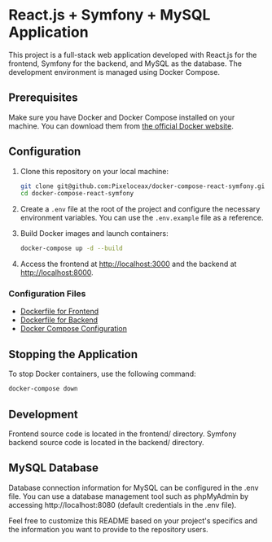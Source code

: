 # React.js + Symfony + MySQL Application

This project is a full-stack web application developed with React.js for the frontend, Symfony for the backend, and MySQL as the database. The development environment is managed using Docker Compose.

## Prerequisites

Make sure you have Docker and Docker Compose installed on your machine. You can download them from [the official Docker website](https://www.docker.com/).

## Configuration

1. Clone this repository on your local machine:

   ```bash
   git clone git@github.com:Pixeloceax/docker-compose-react-symfony.git
   cd docker-compose-react-symfony
   ```

2. Create a `.env` file at the root of the project and configure the necessary environment variables. You can use the `.env.example` file as a reference.

3. Build Docker images and launch containers:

   ```bash
   docker-compose up -d --build
   ```

4. Access the frontend at [http://localhost:3000](http://localhost:3000) and the backend at [http://localhost:8000](http://localhost:8000).

### Configuration Files

- [Dockerfile for Frontend](./frontend/harmonyheaven/Dockerfile)
- [Dockerfile for Backend](./backend/harmonyheaven/Dockerfile)
- [Docker Compose Configuration](./docker-compose.yml)

## Stopping the Application

To stop Docker containers, use the following command:

```bash
docker-compose down
```

## Development

Frontend source code is located in the frontend/ directory.
Symfony backend source code is located in the backend/ directory.

## MySQL Database

Database connection information for MySQL can be configured in the .env file. You can use a database management tool such as phpMyAdmin by accessing http://localhost:8080 (default credentials in the .env file).

Feel free to customize this README based on your project's specifics and the information you want to provide to the repository users.
